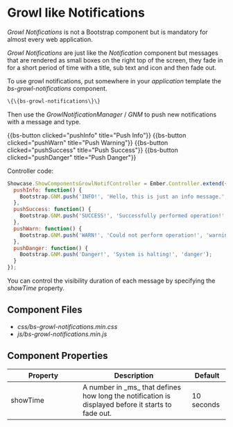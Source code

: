 # Growl like Notifications


_Growl Notifications_ is not a Bootstrap component but is mandatory for almost every web application.

_Growl Notifications_ are just like the _Notification_ component but messages that are rendered as small boxes on the right top of the screen, they fade in for a short period of time with a title, sub text and icon and then fade out.

To use growl notifications, put somewhere in your _application_ template the _bs-growl-notifications_ component.

``` html
\{\{bs-growl-notifications\}\}
```

Then use the _GrowlNotificationManager_ / _GNM_ to push new notifications with a message and type.

<div class="bs-example">
    {{bs-button clicked="pushInfo" title="Push Info"}}
    {{bs-button clicked="pushWarn" title="Push Warning"}}
    {{bs-button clicked="pushSuccess" title="Push Success"}}
    {{bs-button clicked="pushDanger" title="Push Danger"}}
</div>

Controller code:


``` javascript
Showcase.ShowComponentsGrowlNotifController = Ember.Controller.extend({
  pushInfo: function() {
    Bootstrap.GNM.push('INFO!', 'Hello, this is just an info message.', 'info');
  },
  pushSuccess: function() {
    Bootstrap.GNM.push('SUCCESS!', 'Successfully performed operation!', 'success');
  },
  pushWarn: function() {
    Bootstrap.GNM.push('WARN!', 'Could not perform operation!', 'warning');
  },
  pushDanger: function() {
    Bootstrap.GNM.push('Danger!', 'System is halting!', 'danger');
  }
});
```

You can control the visibility duration of each message by specifying the _showTime_ property.


## Component Files

* _css/bs-growl-notifications.min.css_
* _js/bs-growl-notifications.min.js_

## Component Properties

<div class="table-responsive">
    <table class="table table-bordered table-striped">
        <thead>
            <tr>
                <th style="width: 150px;">Property</th>
                <th>Description</th>
                <th>Default</th>
            </tr>
        </thead>
        <tbody>
            <tr>
                <td>showTime</td>
                <td>A number in _ms_ that defines how long the notification is displayed before it starts to fade out.</td>
                <td>10 seconds</td>
            </tr>
        </tbody>
    </table>
</div>
